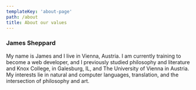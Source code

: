 ```yaml
---
templateKey: 'about-page'
path: /about
title: About our values
---
```


### James Sheppard

My name is James and I live in Vienna, Austria. I am currently training to become a web developer, and I previously studied philosophy and literature and Knox College, in Galesburg, IL, and The University of Vienna in Austria. My interests lie in natural and computer languages, translation, and the intersection of philosophy and art.
